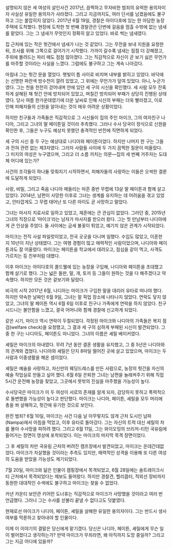 설명되지 않은 세 여성의 살인사건
2017년,
끔찍하고 무자비한 범죄의 유력한 용의자이자 사실상 유일한 용의자가 사라졌다.
그리고 지금까지도,
여러 단서를 남겼음에도 불구하고 그는 붙잡히지 않았다.
2017년 6월 19일,
경찰은 아이다호에 있는 한 아담한 농장 주택에 도착했다.
현장에 도착한 첫 번째 경찰관은 단번에 걸음을 멈출 수밖에 없는 냄새를 맡았다.
그는 그 냄새가 무엇인지 정확히 알고 있었다.
바로 썩는 냄새였다.

집 근처에 있는 작은 헛간에서 냄새가 나는 것 같았다.
그는 무전을 보내 지원을 요청한 뒤,
조사를 위해 그쪽으로 걸어가기 시작했다.
가까이 갈수록 냄새는 점점 더 강해졌고,
주위에 몰려드는 파리 떼도 점점 많아졌다.
그는 직감적으로 자신이 곧 보기 싫은 무언가를 마주할 것이라는 사실을 느꼈다.
그럼에도 불구하고 그는 계속 나아갔다.

마침내 그는 헛간 문을 열었다.
햇빛이 틈 사이로 비치며 내부를 밝히고 있었다.
바닥에는 선명한 파란색 방수천이 깔려 있었고,
그 위에는 무언가가 덮여 있었다.
아니,
누군가였다.
그는 천을 천천히 걷어내며 안에 있던 세 구의 시신을 확인했다.
세 사람 모두 잔혹하게 살해된 채 헛간 안에 방치되어 있었고,
며칠간 방치되어 부패가 상당히 진행된 상태였다.
당시 여름 한가운데였기에 더운 날씨로 인해 시신의 부패는 더욱 빨라졌고,
이로 인해 피해자들의 신원을 알아내는 것이 매우 어려운 상황이었다.

하지만 친구들과 가족들은 직감적으로 그 시신들이 집의 주인 마이크,
그의 여자친구 나디아,
그리고 그녀의 딸 페이튼일 것이라 추측했다.
그러나 수사 당국이 정식으로 신원을 확인한 후,
그들은 누구도 예상치 못했던 충격적인 반전에 직면하게 되었다.

세 구의 시신 중 두 구는 예상대로 나디아와 페이튼이었다.
하지만 나머지 한 구는 그들과 전혀 관련 없는 제3자였다.
그러자 사람들 사이에 두 가지 끔찍한 질문이 떠올랐다.
그 미지의 여성은 누구였으며,
그리고 더 소름 끼치는 의문—집의 세 번째 거주자는 도대체 어디에 있는가?

사건의 조각들이 하나둘 맞춰지기 시작하면서,
피해자들의 사랑하는 이들은 오싹한 결론에 도달하게 되었다.

사랑,
비밀,
그리고 죽음
나디아 메들리는 마흔 중반 무렵에 13살 딸 페이튼과 함께 살고 있었다.
2014년,
남편이 사망한 이후로 그녀는 생계를 유지하는 데 어려움을 겪고 있었고,
안타깝게도 그 무렵 태어난 또 다른 아이도 곧 사망하고 말았다.

그녀는 마사지 치료사로 일하고 있었고,
재혼에는 큰 관심이 없었다.
그러던 중,
2015년 그녀의 직장으로 ‘마이크’라는 남자가 마사지를 받으러 왔다.
그는 첫 만남부터 나디아에게 큰 인상을 주었다.
둘 사이에는 금세 불꽃이 튀었고,
예기치 않은 관계가 시작되었다.

마이크는 전직 사설 파일럿이었고,
전국 곳곳을 다니며 일했다.
수입도 많았고,
이혼한 지 10년이 지난 상태였다.
그는 여행 경험이 많고 매력적인 사람이었으며,
나디아와 페이튼과도 잘 어울렸다.
마이크는 페이튼을 학교에서 데려오고,
점심을 같이 먹고,
사격도 가르치는 등 친부처럼 대했다.

이후 마이크는 아이다호의 콜드웰에 있는 농장을 구입해,
나디아와 페이튼을 초대했고 함께 살기로 했다.
그는 넓은 들판,
말,
개,
토끼 등 그들이 원하는 것을 다 해주겠다고 약속했다.
하지만 모든 것은 겉보기와 달랐다.

비극의 시작
2017년 6월,
나디아는 마이크가 구입한 말을 데리러 유타로 떠나야 했다.
하지만 약속한 날짜인 6월 9일,
그녀는 말 픽업 장소에 나타나지 않았다.
연락도 닿지 않았고,
그녀의 딸 페이튼 역시 6월 6일 이후로 친구나 가족에게 연락을 하지 않았다.
친구 시드니는 불안함을 느꼈고,
결국 어머니와 함께 경찰에 신고하게 되었다.

같은 시기,
마이크 역시 연락이 두절되었다.
걱정된 마이크와 나디아의 가족들은 복지 점검(welfare check)을 요청했고,
그 결과 세 구의 심하게 부패된 시신이 발견되었다.
그 중 한 구는 나디아도,
페이튼도 아니었다.
그녀의 이름은 셰릴 베이커였다.

셰릴은 마이크의 아내였다.
무려 7년 동안 결혼 생활을 유지했고,
그 중 5년은 나디아와의 관계와 겹쳤다.
나디아와 셰릴은 단지 8마일 떨어진 곳에 살고 있었으며,
마이크는 두 사람과 이중생활을 해온 셈이었다.

셰릴은 예술을 사랑하고,
자신만의 웨딩드레스를 만든 사람으로,
농장의 헛간을 자신의 예술 작업실로 만들고 싶어 했다.
6월 6일 은퇴한 그녀는 남편을 놀래켜주기 위해 직접 5시간 운전해 농장을 찾았고,
그곳에서 뜻밖의 진실을 마주했을 가능성이 높다.

수사당국은 마이크가 이 두 여성이 서로의 존재를 알게 되자,
감당하지 못하고 폭력적으로 돌변했을 가능성이 높다고 판단했다.
마이크는 나디아,
페이튼,
셰릴을 모두 머리에 총을 쏴 살해하고,
헛간에 유기한 것으로 보인다.

완전 범죄?
6월 10일,
마이크는 사건 다음 날 아무렇지도 않게 근처 도시인 남파(Nampa)에서 아침을 먹었고,
이후 유타로 돌아갔다.
그는 자신의 트럭 대신 셰릴의 차를 몰아 수사망을 피하려 했다.
그리고 6월 11일,
그는 와이오밍의 브리저-티턴 국유림에 들어가는 장면이 영상에 포착되었다.
이는 마이크의 마지막 목격 장면이었다.

그 후 셰릴의 차만 국유림 근처의 버려진 캠프장에서 발견되었고,
마이크는 온데간데없었다.
마이크가 자살했을 것이라는 추측도 있지만,
매력적인 성격을 이용해 또 다른 여성의 도움을 받았을 가능성도 제기되었다.

7월 20일,
마이크와 닮은 인물이 캠핑장에서 목격되었고,
6월 28일에는 솔트레이크시티 근처에서 목격되었다는 제보도 들어왔다.
하지만 경찰견,
헬리콥터,
적외선 장비까지 동원한 대대적인 수색에도 불구하고 마이크는 찾을 수 없었다.

카년 카운티 보안관 키어런 도너휴는 직감적으로 마이크가 사망했을 것이라고 여러 번 언급했다.
그러나 그는 수사를 섣불리 끝낼 수 없다고도 덧붙였다.

현재로선 마이크가 나디아,
페이튼,
셰릴을 살해한 유일한 용의자이다.
그는 반드시 생사 여부를 막론하고 찾아내야 할 인물이다.

이제 이 이야기의 결말은 당신에게 맡기겠다.
당신은 나디아,
페이튼,
셰릴에게 무슨 일이 벌어졌다고 생각하는가? 만약 마이크가 무죄라면,
왜 아직까지 도망 중일까? 그리고 그는 지금 어디에 있을까?